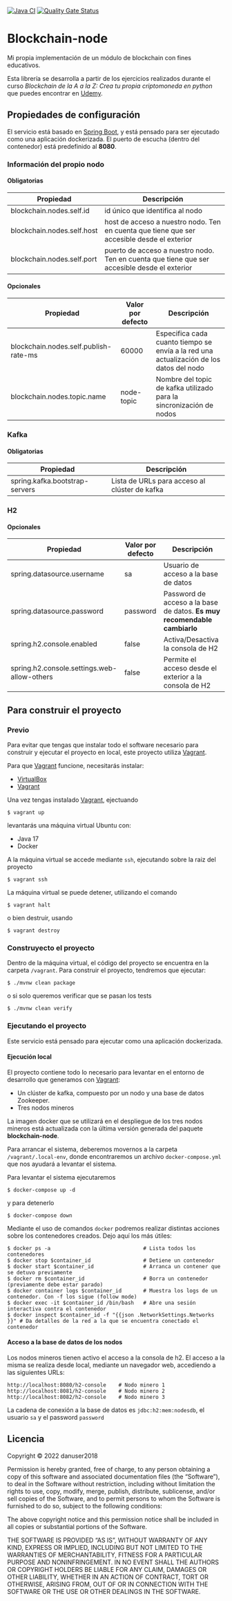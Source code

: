 [![Java CI](https://github.com/danuser2018/blockchain-node/actions/workflows/build.yml/badge.svg)](https://github.com/danuser2018/blockchain-node/actions/workflows/build.yml)
[![Quality Gate Status](https://sonarcloud.io/api/project_badges/measure?project=danuser2018_blockchain-node&metric=alert_status)](https://sonarcloud.io/summary/new_code?id=danuser2018_blockchain-node)

# Blockchain-node

Mi propia implementación de un módulo de blockchain con fines educativos.

Esta librería se desarrolla a partir de los ejercicios realizados durante el curso _Blockchain de la A a la Z:
Crea tu propia criptomoneda en python_ que puedes encontrar en
[Udemy](https://www.udemy.com/course/blockchain-de-la-a-a-la-z-crea-tu-criptomoneda-en-python).

## Propiedades de configuración

El servicio está basado en [Spring Boot](https://spring.io/projects/spring-boot), y está pensado
para ser ejecutado como una aplicación dockerizada. El puerto de escucha (dentro del contenedor) 
está predefinido al **8080**.

### Información del propio nodo

#### Obligatorias

| Propiedad                  | Descripción                                                                                  |
|----------------------------|----------------------------------------------------------------------------------------------|
| blockchain.nodes.self.id   | id único que identifica al nodo                                                              |
| blockchain.nodes.self.host | host de acceso a nuestro nodo. Ten en cuenta que tiene que ser accesible desde el exterior   |
| blockchain.nodes.self.port | puerto de acceso a nuestro nodo. Ten en cuenta que tiene que ser accesible desde el exterior |

#### Opcionales

| Propiedad                             | Valor por defecto | Descripción                                                                             |
|---------------------------------------|-------------------|-----------------------------------------------------------------------------------------|
| blockchain.nodes.self.publish-rate-ms | 60000             | Especifica cada cuanto tiempo se envía a la red una actualización de los datos del nodo |
| blockchain.nodes.topic.name           | node-topic        | Nombre del topic de kafka utilizado para la sincronización de nodos                     |

### Kafka

#### Obligatorias

| Propiedad                      | Descripción                                   |
|--------------------------------|-----------------------------------------------|
| spring.kafka.bootstrap-servers | Lista de URLs para acceso al clúster de kafka |

### H2

#### Opcionales

| Propiedad                                   | Valor por defecto | Descripción                                                              |
|---------------------------------------------|-------------------|--------------------------------------------------------------------------|
| spring.datasource.username                  | sa                | Usuario de acceso a la base de datos                                     |
| spring.datasource.password                  | password          | Password de acceso a la base de datos. **Es muy recomendable cambiarlo** |
| spring.h2.console.enabled                   | false             | Activa/Desactiva la consola de H2                                        |
| spring.h2.console.settings.web-allow-others | false             | Permite el acceso desde el exterior a la consola de H2                   |

## Para construir el proyecto

### Previo

Para evitar que tengas que instalar todo el software necesario para construir y ejecutar el proyecto en local,
este proyecto utiliza [Vagrant](https://www.vagrantup.com/).

Para que [Vagrant](https://www.vagrantup.com/) funcione, necesitarás instalar:

* [VirtualBox](https://www.virtualbox.org/wiki/Downloads)
* [Vagrant](https://www.vagrantup.com/downloads.html)

Una vez tengas instalado [Vagrant](https://www.vagrantup.com/), ejectuando

```
$ vagrant up
```

levantarás una máquina virtual Ubuntu con:

* Java 17
* Docker

A la máquina virtual se accede mediante ```ssh```, ejecutando sobre la raiz del proyecto

```
$ vagrant ssh
```

La máquina virtual se puede detener, utilizando el comando

```
$ vagrant halt
```

o bien destruir, usando

```
$ vagrant destroy
```

### Construyecto el proyecto

Dentro de la máquina virtual, el código del proyecto se encuentra en la carpeta ```/vagrant```. 
Para construir el proyecto, tendremos que ejecutar:

```
$ ./mvnw clean package 
```

o si solo queremos verificar que se pasan los tests

```
$ ./mvnw clean verify
```

### Ejecutando el proyecto

Este servicio está pensado para ejecutar como una aplicación dockerizada.

#### Ejecución local

El proyecto contiene todo lo necesario para levantar en el entorno de desarrollo que generamos 
con [Vagrant](https://www.vagrantup.com/):

* Un clúster de kafka, compuesto por un nodo y una base de datos Zookeeper.
* Tres nodos mineros

La imagen docker que se utilizará en el despliegue de los tres nodos mineros está actualizada con la última versión
generada del paquete **blockchain-node**.

Para arrancar el sistema, deberemos movernos a la carpeta ```/vagrant/.local-env```, donde encontraremos un archivo
```docker-compose.yml``` que nos ayudará a levantar el sistema.

Para levantar el sistema ejecutaremos

```
$ docker-compose up -d
```

y para detenerlo

```
$ docker-compose down
```

Mediante el uso de comandos ```docker``` podremos realizar distintas acciones sobre los
contenedores creados. Dejo aquí los más útiles:

```
$ docker ps -a                              # Lista todos los contenedores
$ docker stop $container_id                 # Detiene un contenedor
$ docker start $container_id                # Arranca un contener que se detuvo previamente
$ docker rm $container_id                   # Borra un contenedor (previamente debe estar parado)
$ docker container logs $container_id       # Muestra los logs de un contenedor. Con -f los sigue (follow mode)
$ docker exec -it $container_id /bin/bash   # Abre una sesión interactiva contra el contenedor
$ docker inspect $container_id -f "{{json .NetworkSettings.Networks }}" # Da detalles de la red a la que se encuentra conectado el contenedor 
```

#### Acceso a la base de datos de los nodos

Los nodos mineros tienen activo el acceso a la consola de h2. El acceso a la misma se realiza desde local, mediante
un navegador web, accediendo a las siguientes URLs:

```
http://localhost:8080/h2-console    # Nodo minero 1
http://localhost:8081/h2-console    # Nodo minero 2
http://localhost:8082/h2-console    # Nodo minero 3
```

La cadena de conexión a la base de datos es ```jdbc:h2:mem:nodesdb```, el usuario ```sa``` 
y el password ```password```

## Licencia

Copyright © 2022 danuser2018

Permission is hereby granted, free of charge, to any person obtaining a copy of this software and
associated documentation files (the “Software”), to deal in the Software without restriction,
including without limitation the rights to use, copy, modify, merge, publish, distribute,
sublicense, and/or sell copies of the Software, and to permit persons to whom the Software
is furnished to do so, subject to the following conditions:

The above copyright notice and this permission notice shall be included in all copies or
substantial portions of the Software.

THE SOFTWARE IS PROVIDED “AS IS”, WITHOUT WARRANTY OF ANY KIND, EXPRESS OR IMPLIED,
INCLUDING BUT NOT LIMITED TO THE WARRANTIES OF MERCHANTABILITY, FITNESS FOR A PARTICULAR
PURPOSE AND NONINFRINGEMENT. IN NO EVENT SHALL THE AUTHORS OR COPYRIGHT HOLDERS BE LIABLE
FOR ANY CLAIM, DAMAGES OR OTHER LIABILITY, WHETHER IN AN ACTION OF CONTRACT, TORT OR OTHERWISE,
ARISING FROM, OUT OF OR IN CONNECTION WITH THE SOFTWARE OR THE USE OR OTHER DEALINGS IN THE SOFTWARE.
